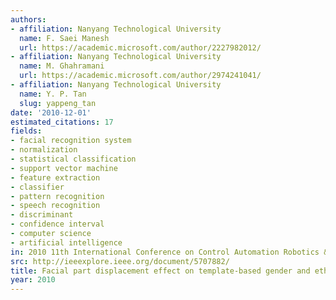 ```yaml
---
authors:
- affiliation: Nanyang Technological University
  name: F. Saei Manesh
  url: https://academic.microsoft.com/author/2227982012/
- affiliation: Nanyang Technological University
  name: M. Ghahramani
  url: https://academic.microsoft.com/author/2974241041/
- affiliation: Nanyang Technological University
  name: Y. P. Tan
  slug: yappeng_tan
date: '2010-12-01'
estimated_citations: 17
fields:
- facial recognition system
- normalization
- statistical classification
- support vector machine
- feature extraction
- classifier
- pattern recognition
- speech recognition
- discriminant
- confidence interval
- computer science
- artificial intelligence
in: 2010 11th International Conference on Control Automation Robotics & Vision
src: http://ieeexplore.ieee.org/document/5707882/
title: Facial part displacement effect on template-based gender and ethnicity classification
year: 2010
---
```

